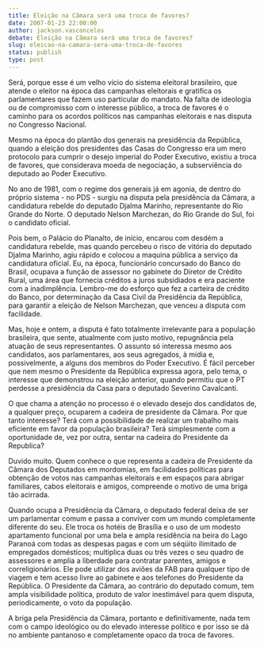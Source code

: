 ```yaml
---
title: Eleição na Câmara será uma troca de favores?
date: 2007-01-23 22:00:00
author: jackson.vasconcelos
debate: Eleição na Câmara será uma troca de favores?
slug: eleicao-na-camara-sera-uma-troca-de-favores
status: publish 
type: post
---
```


Será, porque esse é um velho vício do sistema eleitoral brasileiro, que atende o eleitor na época das campanhas eleitorais e gratifica os parlamentares que fazem uso particular do mandato. Na falta de ideologia ou de compromisso com o interesse público, a troca de favores é o caminho para os acordos políticos nas campanhas eleitorais e nas disputa no Congresso Nacional.   
  
Mesmo na época do plantão dos generais na presidência da República, quando a eleição dos presidentes das Casas do Congresso era um mero protocolo para cumprir o desejo imperial do Poder Executivo, existiu a troca de favores, que considerava moeda de negociação, a subserviência do deputado ao Poder Executivo.     
  
No ano de 1981, com o regime dos generais já em agonia, de dentro do próprio sistema - no PDS - surgiu na disputa pela presidência da Câmara, a candidatura rebelde do deputado Djalma Marinho, representante do Rio Grande do Norte. O deputado Nelson Marchezan, do Rio Grande do Sul, foi o candidato oficial.   
  
Pois bem, o Palácio do Planalto, de início, encarou com desdém a candidatura rebelde, mas quando percebeu o risco de vitória do deputado Djalma Marinho, agiu rápido e colocou a maquina pública a serviço da candidatura oficial. Eu, na época, funcionário concursado do Banco do Brasil, ocupava a função de assessor no gabinete do Diretor de Crédito Rural, uma área que fornecia créditos a juros subsidiados e era paciente com a inadimplência. Lembro-me do esforço que fez a carteira de crédito do Banco, por determinação da Casa Civil da Presidência da República, para garantir a eleição de Nelson Marchezan, que venceu a disputa com facilidade.   
  
Mas, hoje e ontem, a disputa é fato totalmente irrelevante para a população brasileira, que sente, atualmente com justo motivo, repugnância pela atuação de seus representantes. O assunto só interessa mesmo aos candidatos, aos parlamentares, aos seus agregados, à mídia e, possivelmente, a alguns dos membros do Poder Executivo. É fácil perceber que nem mesmo o Presidente da República expressa agora, pelo tema, o interesse que demonstrou na eleição anterior, quando permitiu que o PT perdesse a presidência da Casa para o deputado Severino Cavalcanti.   
  
O que chama a atenção no processo é o elevado desejo dos candidatos de, a qualquer preço, ocuparem a cadeira de presidente da Câmara. Por que tanto interesse? Terá com a possibilidade de realizar um trabalho mais eficiente em favor da população brasileira? Terá simplesmente com a oportunidade de, vez por outra, sentar na cadeira do Presidente da Republica?  
  
Duvido muito. Quem conhece o que representa a cadeira de Presidente da Câmara dos Deputados em mordomias, em facilidades políticas para obtenção de votos nas campanhas eleitorais e em espaços para abrigar familiares, cabos eleitorais e amigos, compreende o motivo de uma briga tão acirrada.  
  
Quando ocupa a Presidência da Câmara, o deputado federal deixa de ser um parlamentar comum e passa a conviver com um mundo completamente diferente do seu. Ele troca os hotéis de Brasília e o uso de um modesto apartamento funcional por uma bela e ampla residência na beira do Lago Paranoá com todas as despesas pagas e com um séqüito ilimitado de empregados domésticos; multiplica duas ou três vezes o seu quadro de assessores e amplia a liberdade para contratar parentes, amigos e correligionários. Ele pode utilizar dos aviões da FAB para qualquer tipo de viagem e tem acesso livre ao gabinete e aos telefones do Presidente da República. O Presidente da Câmara, ao contrário do deputado comum, tem ampla visibilidade política, produto de valor inestimável para quem disputa, periodicamente, o voto da população.  
  
A briga pela Presidência da Câmara, portanto e definitivamente, nada tem com o campo ideológico ou do elevado interesse político e por isso se dá no ambiente pantanoso e completamente opaco da troca de favores.        



